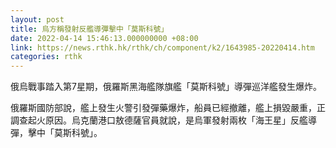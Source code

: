 ```yaml
---
layout: post
title: 烏方稱發射反艦導彈擊中「莫斯科號」
date: 2022-04-14 15:46:13.000000000 +08:00
link: https://news.rthk.hk/rthk/ch/component/k2/1643985-20220414.htm
categories: rthk
---
```


俄烏戰事踏入第7星期，俄羅斯黑海艦隊旗艦「莫斯科號」導彈巡洋艦發生爆炸。

俄羅斯國防部說，艦上發生火警引發彈藥爆炸，船員已經撤離，艦上損毀嚴重，正調查起火原因。烏克蘭港口敖德薩官員就說，是烏軍發射兩枚「海王星」反艦導彈，擊中「莫斯科號」。
